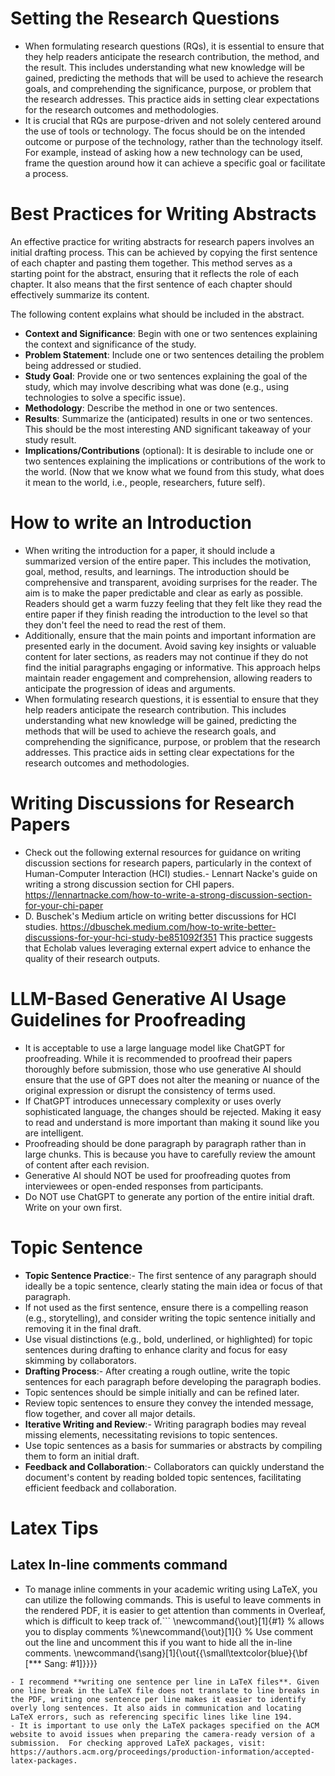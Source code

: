 # Setting the Research Questions

- When formulating research questions (RQs), it is essential to ensure that they help readers anticipate the research contribution, the method, and the result. This includes understanding what new knowledge will be gained, predicting the methods that will be used to achieve the research goals, and comprehending the significance, purpose, or problem that the research addresses. This practice aids in setting clear expectations for the research outcomes and methodologies.
- It is crucial that RQs are purpose-driven and not solely centered around the use of tools or technology. The focus should be on the intended outcome or purpose of the technology, rather than the technology itself. For example, instead of asking how a new technology can be used, frame the question around how it can achieve a specific goal or facilitate a process.

# Best Practices for Writing Abstracts

An effective practice for writing abstracts for research papers involves an initial drafting process. This can be achieved by copying the first sentence of each chapter and pasting them together. This method serves as a starting point for the abstract, ensuring that it reflects the role of each chapter. It also means that the first sentence of each chapter should effectively summarize its content.

The following content explains what should be included in the abstract.

- **Context and Significance**: Begin with one or two sentences explaining the context and significance of the study.
- **Problem Statement**: Include one or two sentences detailing the problem being addressed or studied.
- **Study Goal**: Provide one or two sentences explaining the goal of the study, which may involve describing what was done (e.g., using technologies to solve a specific issue).
- **Methodology**: Describe the method in one or two sentences.
- **Results**: Summarize the (anticipated) results in one or two sentences. This should be the most interesting AND significant takeaway of your study result.
- **Implications/Contributions** (optional): It is desirable to include one or two sentences explaining the implications or contributions of the work to the world. (Now that we know what we found from this study, what does it mean to the world, i.e., people, researchers, future self).

# How to write an Introduction

- When writing the introduction for a paper, it should include a summarized version of the entire paper. This includes the motivation, goal, method, results, and learnings. The introduction should be comprehensive and transparent, avoiding surprises for the reader. The aim is to make the paper predictable and clear as early as possible. Readers should get a warm fuzzy feeling that they felt like they read the entire paper if they finish reading the introduction to the level so that they don't feel the need to read the rest of them.
- Additionally, ensure that the main points and important information are presented early in the document. Avoid saving key insights or valuable content for later sections, as readers may not continue if they do not find the initial paragraphs engaging or informative. This approach helps maintain reader engagement and comprehension, allowing readers to anticipate the progression of ideas and arguments.
- When formulating research questions, it is essential to ensure that they help readers anticipate the research contribution. This includes understanding what new knowledge will be gained, predicting the methods that will be used to achieve the research goals, and comprehending the significance, purpose, or problem that the research addresses. This practice aids in setting clear expectations for the research outcomes and methodologies.

# Writing Discussions for Research Papers

- Check out the following external resources for guidance on writing discussion sections for research papers, particularly in the context of Human-Computer Interaction (HCI) studies.- Lennart Nacke's guide on writing a strong discussion section for CHI papers.  https://lennartnacke.com/how-to-write-a-strong-discussion-section-for-your-chi-paper
- D. Buschek's Medium article on writing better discussions for HCI studies. https://dbuschek.medium.com/how-to-write-better-discussions-for-your-hci-study-be851092f351 This practice suggests that Echolab values leveraging external expert advice to enhance the quality of their research outputs.

# LLM-Based Generative AI Usage Guidelines for Proofreading

- It is acceptable to use a large language model like ChatGPT for proofreading. While it is recommended to proofread their papers thoroughly before submission, those who use generative AI should ensure that the use of GPT does not alter the meaning or nuance of the original expression or disrupt the consistency of terms used.
- If ChatGPT introduces unnecessary complexity or uses overly sophisticated language, the changes should be rejected. Making it easy to read and understand is more important than making it sound like you are intelligent.
- Proofreading should be done paragraph by paragraph rather than in large chunks. This is because you have to carefully review the amount of content after each revision.
- Generative AI should NOT be used for proofreading quotes from interviewees or open-ended responses from participants.
- Do NOT use ChatGPT to generate any portion of the entire initial draft. Write on your own first.

# Topic Sentence

- **Topic Sentence Practice**:- The first sentence of any paragraph should ideally be a topic sentence, clearly stating the main idea or focus of that paragraph.
- If not used as the first sentence, ensure there is a compelling reason (e.g., storytelling), and consider writing the topic sentence initially and removing it in the final draft.
- Use visual distinctions (e.g., bold, underlined, or highlighted) for topic sentences during drafting to enhance clarity and focus for easy skimming by collaborators.
- **Drafting Process**:- After creating a rough outline, write the topic sentences for each paragraph before developing the paragraph bodies.
- Topic sentences should be simple initially and can be refined later.
- Review topic sentences to ensure they convey the intended message, flow together, and cover all major details.
- **Iterative Writing and Review**:- Writing paragraph bodies may reveal missing elements, necessitating revisions to topic sentences.
- Use topic sentences as a basis for summaries or abstracts by compiling them to form an initial draft.
- **Feedback and Collaboration**:- Collaborators can quickly understand the document's content by reading bolded topic sentences, facilitating efficient feedback and collaboration.

# Latex Tips

## Latex In-line comments command

- To manage inline comments in your academic writing using LaTeX, you can utilize the following commands. This is useful to leave comments in the rendered PDF, it is easier to get attention than comments in Overleaf, which is difficult to keep track of.```
\newcommand{\out}[1]{#1} % allows you to display comments
%\newcommand{\out}[1]{} % Use comment out the line and uncomment this if you want to hide all the in-line comments.
\newcommand{\sang}[1]{\out{{\small\textcolor{blue}{\bf [*** Sang: #1]}}}}
```
- I recommend **writing one sentence per line in LaTeX files**. Given one line break in the LaTeX file does not translate to line breaks in the PDF, writing one sentence per line makes it easier to identify overly long sentences. It also aids in communication and locating LaTeX errors, such as referencing specific lines like line 194.
- It is important to use only the LaTeX packages specified on the ACM website to avoid issues when preparing the camera-ready version of a submission.  For checking approved LaTeX packages, visit: https://authors.acm.org/proceedings/production-information/accepted-latex-packages.